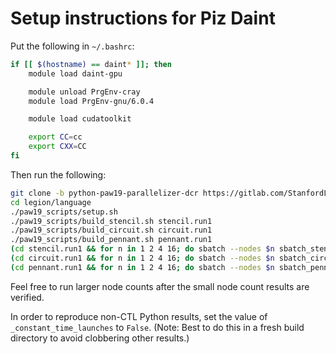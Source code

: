 # Setup instructions for Piz Daint

Put the following in `~/.bashrc`:

```bash
if [[ $(hostname) == daint* ]]; then
    module load daint-gpu

    module unload PrgEnv-cray
    module load PrgEnv-gnu/6.0.4

    module load cudatoolkit

    export CC=cc
    export CXX=CC
fi
```

Then run the following:

```bash
git clone -b python-paw19-parallelizer-dcr https://gitlab.com/StanfordLegion/legion.git
cd legion/language
./paw19_scripts/setup.sh
./paw19_scripts/build_stencil.sh stencil.run1
./paw19_scripts/build_circuit.sh circuit.run1
./paw19_scripts/build_pennant.sh pennant.run1
(cd stencil.run1 && for n in 1 2 4 16; do sbatch --nodes $n sbatch_stencil.sh; done)
(cd circuit.run1 && for n in 1 2 4 16; do sbatch --nodes $n sbatch_circuit.sh; done)
(cd pennant.run1 && for n in 1 2 4 16; do sbatch --nodes $n sbatch_pennant.sh; done)
```

Feel free to run larger node counts after the small node count results
are verified.

In order to reproduce non-CTL Python results, set the value of
`_constant_time_launches` to `False`. (Note: Best to do this in a
fresh build directory to avoid clobbering other results.)
